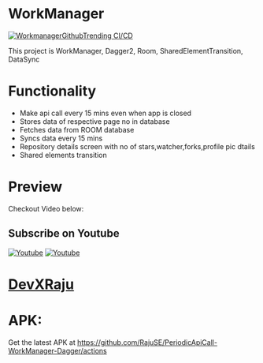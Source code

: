 # WorkManager 

[![WorkmanagerGithubTrending CI/CD](https://github.com/RajuSE/PeriodicApiCall-WorkManager-Dagger/actions/workflows/WorkManagerGithubCICD.yml/badge.svg)](https://github.com/RajuSE/PeriodicApiCall-WorkManager-Dagger/actions/workflows/WorkManagerGithubCICD.yml)

This project is WorkManager, Dagger2, Room, SharedElementTransition, DataSync


# Functionality
 - Make api call every 15 mins even when app is closed
 - Stores data of respective page no in database 
 - Fetches data from ROOM database
 - Syncs data every 15 mins
 - Repository details screen with no of stars,watcher,forks,profile pic dtails
 - Shared elements transition

# Preview

Checkout Video below:



## Subscribe on Youtube
<a href="https://www.youtube.com/@devxraju?sub_confirmation=1" target="_blank"><img src="https://img.shields.io/badge/Youtube-FF0000?style=for-the-badge&logo=youtube&logoColor=white" alt="Youtube"></a>
<a href="https://www.youtube.com/@devxraju?sub_confirmation=1" target="_blank"><img src="https://img.shields.io/youtube/channel/subscribers/UC_RvrCPBAz1iMbcGqK70nRA?style=for-the-badge&logo=youtube&logoColor=white" alt="Youtube"></a>
# [DevXRaju](https://www.youtube.com/@devxraju?sub_confirmation=1)


# APK:
Get the latest APK at https://github.com/RajuSE/PeriodicApiCall-WorkManager-Dagger/actions
